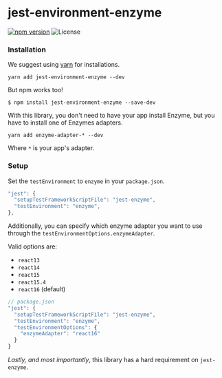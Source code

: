 # jest-environment-enzyme

[![npm version](https://img.shields.io/npm/v/jest-environment-enzyme.svg)](https://www.npmjs.com/package/jest-environment-enzyme)
![License](https://img.shields.io/npm/l/chai-enzyme.svg)

### Installation

We suggest using [yarn](https://github.com/yarnpkg/yarn) for installations.

```
yarn add jest-environment-enzyme --dev
```

But npm works too!

```
$ npm install jest-environment-enzyme --save-dev
```

With this library, you don't need to have your app install Enzyme, but you have to install one of Enzymes adapters.

```
yarn add enzyme-adapter-* --dev
```

Where `*` is your app's adapter.


### Setup

Set the `testEnvironment` to `enzyme` in your `package.json`.

```js
"jest": {
  "setupTestFrameworkScriptFile": "jest-enzyme",
  "testEnvironment": "enzyme",
},
```

Additionally, you can specify which enzyme adapter you want to use through the `testEnvironmentOptions.enzymeAdapter`.

Valid options are:

* `react13`
* `react14`
* `react15`
* `react15.4`
* `react16` (default)

```js
// package.json
"jest": {
  "setupTestFrameworkScriptFile": "jest-enzyme",
  "testEnvironment": "enzyme",
  "testEnvironmentOptions": {
    "enzymeAdapter": "react16"
  }
}
```

*Lastly, and _most importantly_*, this library has a hard requirement on `jest-enzyme`.
